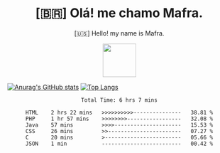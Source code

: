 
<!--Titulo-->           
<h1 align="center">
 [🇧🇷] Olá! me chamo Mafra.
</h1>
<p align="center">
 [🇺🇸] Hello! my name is Mafra.
</p>
<p align="center">
<img src="https://media3.giphy.com/media/hu9xj9UtxpoY3oytsh/giphy.gif?cid=ecf05e47xx6fyhk8nnij7i7v1wr8yoij8jabs4xuww5k8apm&rid=giphy.gif&ct=s" width="75" height="75"/>
</p>

<!--<pre>
    
</pre>-->

[![Anurag's GitHub stats](https://github-readme-stats.vercel.app/api?username=MafraLP&show_icons=true&theme=dracula)](https://github.com/anuraghazra/github-readme-stats)
[![Top Langs](https://github-readme-stats.vercel.app/api/top-langs/?username=MafraLP)](https://github.com/anuraghazra/github-readme-stats)

<div align="center">
<!--START_SECTION:waka-->

```text
Total Time: 6 hrs 7 mins

HTML    2 hrs 22 mins   >>>>>>>>>>---------------   38.81 %
PHP     1 hr 57 mins    >>>>>>>>-----------------   32.08 %
Java    57 mins         >>>>---------------------   15.53 %
CSS     26 mins         >>-----------------------   07.27 %
C       20 mins         >------------------------   05.66 %
JSON    1 min           -------------------------   00.42 %
```

<!--END_SECTION:waka-->



